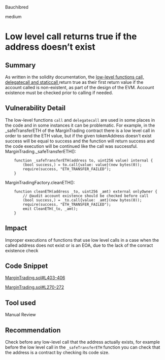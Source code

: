 Bauchibred

medium

# Low level call returns true if the address doesn’t exist


## Summary

As written in the solidity documentation, the [low-level functions call, delegatecall and staticcall ](https://docs.soliditylang.org/en/develop/control-structures.html#error-handling-assert-require-revert-and-exceptions)return true as their first return value if the account called is non-existent, as part of the design of the EVM. Account existence must be checked prior to calling if needed.

## Vulnerability Detail

The low-level functions `call` and `delegatecall` are used in some places in the code and in some instances it can be problematic. For example, in the \_safeTransferETH of the MarginTrading contract there is a low level call in order to send the ETH value, but if the given tokenAddress doesn't exist success will be equal to success and the function will return success and the code execution will be continued like the call was successful.
MarginTrading.\_safeTransferETH():

```solidity
    function _safeTransferETH(address to, uint256 value) internal {
        (bool success,) = to.call{value: value}(new bytes(0));
        require(success, "ETH_TRANSFER_FAILED");
    }
```

MarginTradingFactory.cleanETH():

```solidity
    function cleanETH(address _to, uint256 _amt) external onlyOwner {
        // @audit account existence should be checked before call
        (bool success,) = _to.call{value: _amt}(new bytes(0));
        require(success, "ETH_TRANSFER_FAILED");
        emit CleanETH(_to, _amt);
    }
```

## Impact

Improper executions of functions that use low level calls in a case when the called address does not exist or is an EOA, due to the lack of the conract existence check

## Code Snippet

[MarginTrading.sol#L403-406](https://github.com/sherlock-audit/2023-05-dodo/blob/8e6dceb9f3f5cb42fe591d3ef25b002d9916ac71/dodo-margin-trading-contracts/contracts/marginTrading/MarginTrading.sol#L403-L406)

[MarginTrading.sol#L270-272](https://github.com/sherlock-audit/2023-05-dodo/blob/8e6dceb9f3f5cb42fe591d3ef25b002d9916ac71/dodo-margin-trading-contracts/contracts/marginTrading/MarginTrading.sol#L270-L272)

## Tool used

Manual Review

## Recommendation

Check before any low-level call that the address actually exists, for example before the low level call in the `_safeTransferETH` function you can check that the address is a contract by checking its code size.